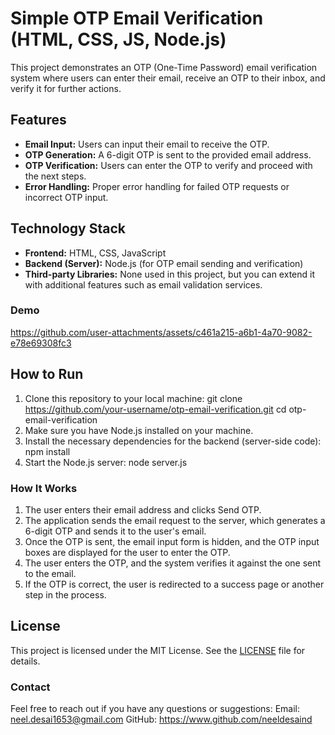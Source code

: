 # Simple OTP Email Verification (HTML, CSS, JS, Node.js)
This project demonstrates an OTP (One-Time Password) email verification system where users can enter their email, receive an OTP to their inbox, and verify it for further actions.

## Features
- **Email Input:** Users can input their email to receive the OTP.
- **OTP Generation:** A 6-digit OTP is sent to the provided email address.
- **OTP Verification:** Users can enter the OTP to verify and proceed with the next steps.
- **Error Handling:** Proper error handling for failed OTP requests or incorrect OTP input.

## Technology Stack
- **Frontend:** HTML, CSS, JavaScript
- **Backend (Server):** Node.js (for OTP email sending and verification)
- **Third-party Libraries:** None used in this project, but you can extend it with additional features such as email validation services.

### Demo
https://github.com/user-attachments/assets/c461a215-a6b1-4a70-9082-e78e69308fc3

## How to Run

1. Clone this repository to your local machine:
   git clone https://github.com/your-username/otp-email-verification.git
   cd otp-email-verification
2. Make sure you have Node.js installed on your machine.
3. Install the necessary dependencies for the backend (server-side code):
     npm install
4. Start the Node.js server:
      node server.js

### How It Works

1. The user enters their email address and clicks Send OTP.
2. The application sends the email request to the server, which generates a 6-digit OTP and sends it to the user's email.
3. Once the OTP is sent, the email input form is hidden, and the OTP input boxes are displayed for the user to enter the OTP.
4. The user enters the OTP, and the system verifies it against the one sent to the email.
5. If the OTP is correct, the user is redirected to a success page or another step in the process.

## License
This project is licensed under the MIT License. See the [LICENSE](https://github.com/neeldesaind/otp-email-login/blob/main/LICENSE) file for details.

### Contact
Feel free to reach out if you have any questions or suggestions:
Email: neel.desai1653@gmail.com
GitHub: https://www.github.com/neeldesaind
